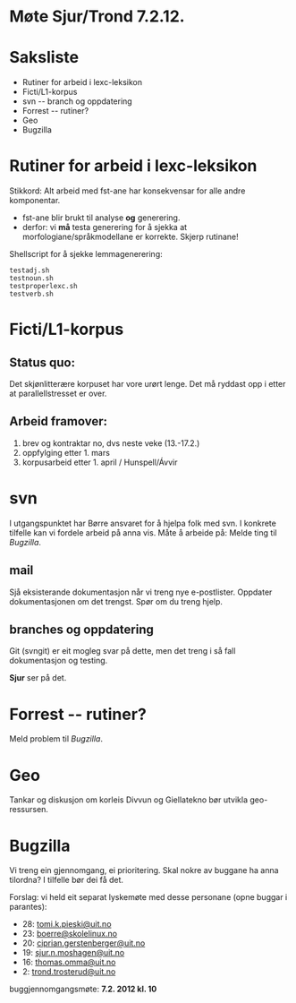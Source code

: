 # Møte Sjur/Trond 7.2.12.

# Saksliste

* Rutiner for arbeid i lexc-leksikon
* Ficti/L1-korpus
* svn -- branch og oppdatering
* Forrest -- rutiner?
* Geo
* Bugzilla

# Rutiner for arbeid i lexc-leksikon

Stikkord: Alt arbeid med fst-ane har konsekvensar for alle andre komponentar.

* fst-ane blir brukt til analyse **og** generering.
* derfor: vi **må** testa generering for å sjekka at
  morfologiane/språkmodellane er korrekte. Skjerp rutinane!

Shellscript for å sjekke lemmagenerering:

```
testadj.sh
testnoun.sh
testproperlexc.sh
testverb.sh
```

# Ficti/L1-korpus

## Status quo:

Det skjønlitterære korpuset har vore urørt lenge. Det må ryddast opp i etter at
parallellstresset er over.

## Arbeid framover:

1. brev og kontraktar no, dvs neste veke (13.-17.2.)
1. oppfylging etter 1. mars
1. korpusarbeid etter 1. april / Hunspell/Ávvir

# svn

I utgangspunktet har Børre ansvaret for å hjelpa folk med svn. I konkrete
tilfelle kan vi fordele arbeid på anna vis. Måte å arbeide på:
Melde ting til *Bugzilla*.

## mail

Sjå eksisterande dokumentasjon når vi treng nye e-postlister. Oppdater
dokumentasjonen om det trengst. Spør om du treng hjelp.

##  branches og oppdatering

Git (svngit) er eit mogleg svar på dette, men det treng i så fall dokumentasjon og
testing.

**Sjur** ser på det.

# Forrest -- rutiner?

Meld problem til *Bugzilla*.

# Geo

Tankar og diskusjon om korleis Divvun og Giellatekno bør utvikla geo-ressursen.

# Bugzilla

Vi treng ein gjennomgang, ei prioritering. Skal nokre av buggane ha anna
tilordna? I tilfelle bør dei få det.

Forslag: vi held eit separat lyskemøte med desse personane (opne buggar
i parantes):

* 28: tomi.k.pieski@uit.no
* 23: boerre@skolelinux.no
* 20: ciprian.gerstenberger@uit.no
* 19: sjur.n.moshagen@uit.no
* 16: thomas.omma@uit.no
*  2: trond.trosterud@uit.no

buggjennomgangsmøte: **7.2. 2012 kl. 10**
